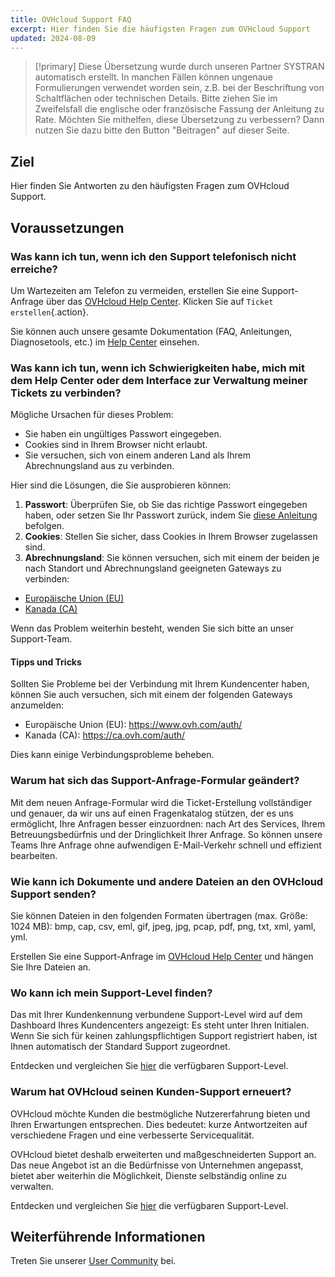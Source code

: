 ```yaml
---
title: OVHcloud Support FAQ
excerpt: Hier finden Sie die häufigsten Fragen zum OVHcloud Support
updated: 2024-08-09
---
```


> [!primary]
> Diese Übersetzung wurde durch unseren Partner SYSTRAN automatisch erstellt. In manchen Fällen können ungenaue Formulierungen verwendet worden sein, z.B. bei der Beschriftung von Schaltflächen oder technischen Details. Bitte ziehen Sie im Zweifelsfall die englische oder französische Fassung der Anleitung zu Rate. Möchten Sie mithelfen, diese Übersetzung zu verbessern? Dann nutzen Sie dazu bitte den Button "Beitragen" auf dieser Seite.
>

## Ziel

Hier finden Sie Antworten zu den häufigsten Fragen zum OVHcloud Support.

## Voraussetzungen

### Was kann ich tun, wenn ich den Support telefonisch nicht erreiche?

Um Wartezeiten am Telefon zu vermeiden, erstellen Sie eine Support-Anfrage über das [OVHcloud Help Center](https://help.ovhcloud.com/csm?id=csm_get_help). Klicken Sie auf `Ticket erstellen`{.action}.

Sie können auch unsere gesamte Dokumentation (FAQ, Anleitungen, Diagnosetools, etc.) im [Help Center](https://help.ovhcloud.com/csm/de-documentation?id=kb_home) einsehen.

<a name="sso"></a>

### Was kann ich tun, wenn ich Schwierigkeiten habe, mich mit dem Help Center oder dem Interface zur Verwaltung meiner Tickets zu verbinden?

Mögliche Ursachen für dieses Problem:

- Sie haben ein ungültiges Passwort eingegeben.
- Cookies sind in Ihrem Browser nicht erlaubt.
- Sie versuchen, sich von einem anderen Land als Ihrem Abrechnungsland aus zu verbinden.

Hier sind die Lösungen, die Sie ausprobieren können:

1. **Passwort**: Überprüfen Sie, ob Sie das richtige Passwort eingegeben haben, oder setzen Sie Ihr Passwort zurück, indem Sie [diese Anleitung](/pages/account_and_service_management/account_information/manage-ovh-password#lost-password) befolgen.
2. **Cookies**: Stellen Sie sicher, dass Cookies in Ihrem Browser zugelassen sind.
3. **Abrechnungsland**: Sie können versuchen, sich mit einem der beiden je nach Standort und Abrechnungsland geeigneten Gateways zu verbinden:

- [Europäische Union (EU)](https://help.ovhcloud.com/login_with_sso.do?glide_sso_id=5e9c81e66886e8901e111f908472f1e2)
- [Kanada (CA)](http://help.ovhcloud.com/login_with_sso.do?glide_sso_id=e6292c24e02bb050476bf14567ec5ef1)

Wenn das Problem weiterhin besteht, wenden Sie sich bitte an unser Support-Team.

#### Tipps und Tricks

Sollten Sie Probleme bei der Verbindung mit Ihrem Kundencenter haben, können Sie auch versuchen, sich mit einem der folgenden Gateways anzumelden:

- Europäische Union (EU): <https://www.ovh.com/auth/>
- Kanada (CA): <https://ca.ovh.com/auth/>

Dies kann einige Verbindungsprobleme beheben.

### Warum hat sich das Support-Anfrage-Formular geändert?

Mit dem neuen Anfrage-Formular wird die Ticket-Erstellung vollständiger und genauer, da wir uns auf einen Fragenkatalog stützen, der es uns ermöglicht, Ihre Anfragen besser einzuordnen: nach Art des Services, Ihrem Betreuungsbedürfnis und der Dringlichkeit Ihrer Anfrage. So können unsere Teams Ihre Anfrage ohne aufwendigen E-Mail-Verkehr schnell und effizient bearbeiten.

### Wie kann ich Dokumente und andere Dateien an den OVHcloud Support senden?

Sie können Dateien in den folgenden Formaten übertragen (max. Größe: 1024 MB): bmp, cap, csv, eml, gif, jpeg, jpg, pcap, pdf, png, txt, xml, yaml, yml.

Erstellen Sie eine Support-Anfrage im [OVHcloud Help Center](https://help.ovhcloud.com/csm?id=csm_get_help) und hängen Sie Ihre Dateien an.

### Wo kann ich mein Support-Level finden?

Das mit Ihrer Kundenkennung verbundene Support-Level wird auf dem Dashboard Ihres Kundencenters angezeigt: Es steht unter Ihren Initialen. Wenn Sie sich für keinen zahlungspflichtigen Support registriert haben, ist Ihnen automatisch der Standard Support zugeordnet.

Entdecken und vergleichen Sie [hier](/links/support) die verfügbaren Support-Level.

### Warum hat OVHcloud seinen Kunden-Support erneuert?

OVHcloud möchte Kunden die bestmögliche Nutzererfahrung bieten und Ihren Erwartungen entsprechen. Dies bedeutet: kurze Antwortzeiten auf verschiedene Fragen und eine verbesserte Servicequalität.

OVHcloud bietet deshalb erweiterten und maßgeschneiderten Support an. Das neue Angebot ist an die Bedürfnisse von Unternehmen angepasst, bietet aber weiterhin die Möglichkeit, Dienste selbständig online zu verwalten.

Entdecken und vergleichen Sie [hier](/links/support) die verfügbaren Support-Level.

## Weiterführende Informationen

Treten Sie unserer [User Community](/links/community) bei.
